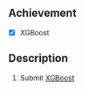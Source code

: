 ## Achievement 

- [x] XGBoost


## Description 

1. Submit [XGBoost](https://www.kaggle.com/code/dariushbabaki/exercise-xgboost)
